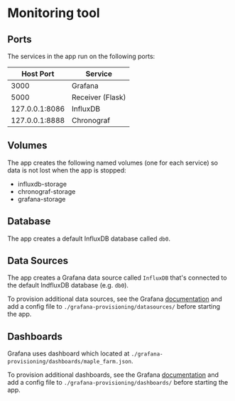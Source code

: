 # Monitoring tool

## Ports

The services in the app run on the following ports:

| Host Port | Service |
| - | - |
| 3000 | Grafana |
| 5000 | Receiver (Flask) |
| 127.0.0.1:8086 | InfluxDB |
| 127.0.0.1:8888 | Chronograf |

## Volumes

The app creates the following named volumes (one for each service) so data is not lost when the app is stopped:

* influxdb-storage
* chronograf-storage
* grafana-storage

## Database

The app creates a default InfluxDB database called `db0`.

## Data Sources

The app creates a Grafana data source called `InfluxDB` that's connected to the default IndfluxDB database (e.g. `db0`).

To provision additional data sources, see the Grafana [documentation](http://docs.grafana.org/administration/provisioning/#datasources) and add a config file to `./grafana-provisioning/datasources/` before starting the app.

## Dashboards

Grafana uses dashboard which located at `./grafana-provisioning/dashboards/maple_farm.json`.

To provision additional dashboards, see the Grafana [documentation](http://docs.grafana.org/administration/provisioning/#dashboards) and add a config file to `./grafana-provisioning/dashboards/` before starting the app.
